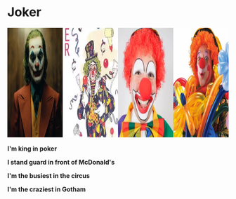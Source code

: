 # Joker

<p align="center">
  <img src="https://github.com/haien2002/Joker/blob/main/myphoto.jpg" alt="myphoto" width="1000" height="250"/>
</p>

**I'm king in poker**

**I stand guard in front of McDonald's**

**I'm the busiest in the circus**

**I'm the craziest in Gotham**
